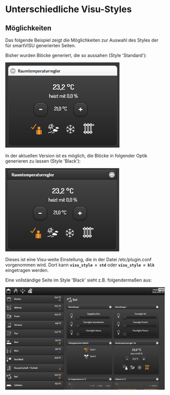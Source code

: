 # Unterschiedliche Visu-Styles

## Möglichkeiten

Das folgende Beispiel zeigt die Möglichkeiten zur Auswahl des Styles der für smartVISU generierten Seiten.

Bisher wurden Blöcke generiert, die so aussahen (Style 'Standard'):

![Style Standard](assets/style_std.jpg)

In der aktuellen Version ist es möglich, die Blöcke in folgender Optik generieren zu lassen (Style 'Black'):

![Style Black](assets/style_blk.jpg)

Dieses ist eine Visu-weite Einstellung, die in der Datei /etc/plugin.conf vorgenommen wird. Dort kann **``visu_style = std``** oder **``visu_style = blk``** eingetragen werden.

Eine vollständige Seite im Style 'Black' sieht z.B. folgendermaßen aus:

![Visu Black](assets/style_blk_visu.jpg)
